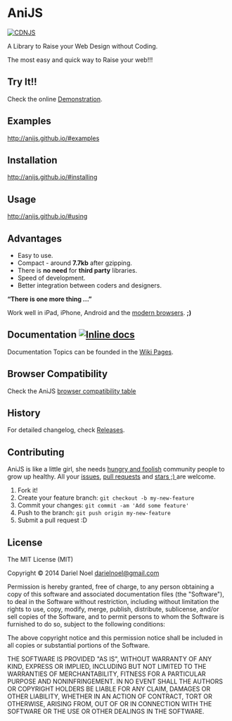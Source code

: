# AniJS
[![CDNJS](https://img.shields.io/cdnjs/v/AniJS.svg)](https://cdnjs.com/libraries/AniJS)

A Library to Raise your Web Design without Coding.

The most easy and quick way to Raise your web!!!


## Try It!!

Check the online [Demonstration](http://anijs.github.io/).

## Examples

http://anijs.github.io/#examples


## Installation
 
http://anijs.github.io/#installing

 
## Usage
 
http://anijs.github.io/#using

## Advantages

- Easy to use.
- Compact - around **7.7kb** after gzipping.
- There is **no need** for **third party** libraries.
- Speed of development.
- Better integration between coders and designers.

**“There is one more thing ...”**

Work well in iPad, iPhone, Android and the [modern browsers](http://browsehappy.com/). **;)**


## Documentation [![Inline docs](http://inch-ci.org/github/anijs/anijs.svg?branch=master)](http://inch-ci.org/github/anijs/anijs)

Documentation Topics can be founded in the [Wiki Pages](https://github.com/anijs/anijs/wiki).

## Browser Compatibility
Check the AniJS [browser compatibility table](https://github.com/anijs/anijs/wiki/Browser-Compatibility)

## History
 
For detailed changelog, check [Releases](https://github.com/anijs/anijs/releases).


## Contributing
AniJS is like a little girl, she needs [hungry and foolish](http://www.youtube.com/watch?v=7CeNIDWtlo0#t=774) community people to grow up healthy. All your [issues](https://github.com/anijs/anijs/issues), [pull requests](https://github.com/anijs/anijs/pulls) and [stars ;) ](https://github.com/anijs/anijs) are welcome.
 
1. Fork it!
2. Create your feature branch: `git checkout -b my-new-feature`
3. Commit your changes: `git commit -am 'Add some feature'`
4. Push to the branch: `git push origin my-new-feature`
5. Submit a pull request :D


## License
 
The MIT License (MIT)

Copyright © 2014 Dariel Noel <darielnoel@gmail.com>

Permission is hereby granted, free of charge, to any person obtaining a copy of this software and associated documentation files (the "Software"), to deal in the Software without restriction, including without limitation the rights to use, copy, modify, merge, publish, distribute, sublicense, and/or sell copies of the Software, and to permit persons to whom the Software is furnished to do so, subject to the following conditions:

The above copyright notice and this permission notice shall be included in all copies or substantial portions of the Software.

THE SOFTWARE IS PROVIDED "AS IS", WITHOUT WARRANTY OF ANY KIND, EXPRESS OR IMPLIED, INCLUDING BUT NOT LIMITED TO THE WARRANTIES OF MERCHANTABILITY, FITNESS FOR A PARTICULAR PURPOSE AND NONINFRINGEMENT. IN NO EVENT SHALL THE AUTHORS OR COPYRIGHT HOLDERS BE LIABLE FOR ANY CLAIM, DAMAGES OR OTHER LIABILITY, WHETHER IN AN ACTION OF CONTRACT, TORT OR OTHERWISE, ARISING FROM, OUT OF OR IN CONNECTION WITH THE SOFTWARE OR THE USE OR OTHER DEALINGS IN THE SOFTWARE.

